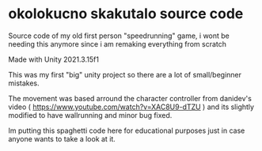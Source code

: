 # okolokucno skakutalo source code
 Source code of my old first person "speedrunning" game, i wont be needing this anymore since i am remaking everything from scratch

 Made with Unity 2021.3.15f1

 This was my first "big" unity project so there are a lot of small/beginner mistakes.

 The movement was based arround the character controller from danidev's video ( https://www.youtube.com/watch?v=XAC8U9-dTZU ) and its slightly modified to have wallrunning and minor bug fixed.

 Im putting this spaghetti code here for educational purposes just in case anyone wants to take a look at it.
